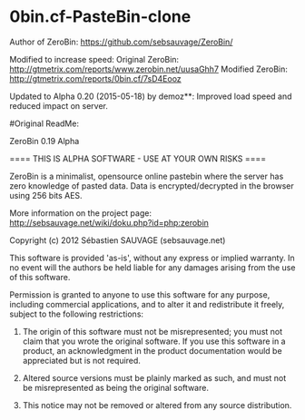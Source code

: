 # 0bin.cf-PasteBin-clone

Author of ZeroBin: https://github.com/sebsauvage/ZeroBin/

Modified to increase speed: 
Original ZeroBin: http://gtmetrix.com/reports/www.zerobin.net/uusaGhh7
Modified ZeroBin: http://gtmetrix.com/reports/0bin.cf/7sD4Eooz


Updated to Alpha 0.20 (2015-05-18) by demoz**: Improved load speed and reduced impact on server.

#Original ReadMe:

ZeroBin 0.19 Alpha

==== THIS IS ALPHA SOFTWARE - USE AT YOUR OWN RISKS ====

ZeroBin is a minimalist, opensource online pastebin where the server has zero knowledge of pasted data. Data is encrypted/decrypted in the browser using 256 bits AES.

More information on the project page: http://sebsauvage.net/wiki/doku.php?id=php:zerobin

Copyright (c) 2012 Sébastien SAUVAGE (sebsauvage.net)

This software is provided 'as-is', without any express or implied warranty. In no event will the authors be held liable for any damages arising from the use of this software.

Permission is granted to anyone to use this software for any purpose, including commercial applications, and to alter it and redistribute it freely, subject to the following restrictions:

1. The origin of this software must not be misrepresented; you must 
   not claim that you wrote the original software. If you use this 
   software in a product, an acknowledgment in the product documentation
   would be appreciated but is not required.

2. Altered source versions must be plainly marked as such, and must 
   not be misrepresented as being the original software.

3. This notice may not be removed or altered from any source distribution.
